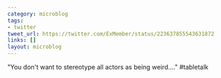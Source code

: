 ```yaml
---
category: microblog
tags:
- twitter
tweet_url: https://twitter.com/ExMember/status/223637855543631872
links: []
layout: microblog
---
```

"You don't want to stereotype all actors as being weird…." #tabletalk
